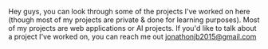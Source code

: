 <!--
- 👋 Hi, I’m @jonathonjb
- 👀 I’m interested in ...
- 🌱 I’m currently learning ...
- 💞️ I’m looking to collaborate on ...
- 📫 How to reach me ...
--->

<!---
jonathonjb/jonathonjb is a ✨ special ✨ repository because its `README.md` (this file) appears on your GitHub profile.
You can click the Preview link to take a look at your changes.
--->

Hey guys, you can look through some of the projects I've worked on here (though most of my projects are private & done for learning purposes). Most of my projects are web applications or AI projects. If you'd like to talk about a project I've worked on, you can reach me out jonathonjb2015@gmail.com
